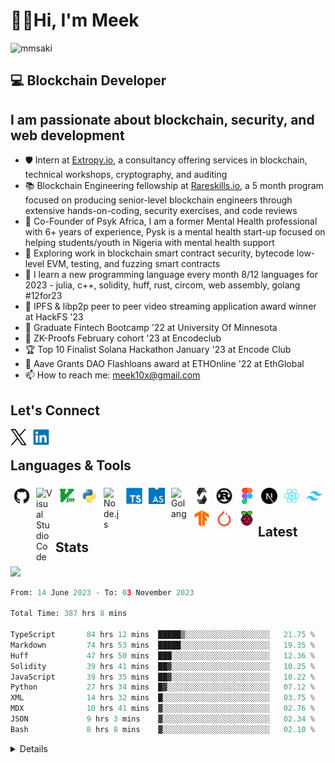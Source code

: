 # ✌🏾Hi, I'm Meek

<p align="left"> <img src="https://komarev.com/ghpvc/?username=mmsaki&label=Profile%20views&color=0e75b6&style=flat" alt="mmsaki" /></p>

## 💻 Blockchain Developer

## I am passionate about blockchain, security, and web development

- 🛡️ Intern at [Extropy.io](extropy.io), a consultancy offering services in blockchain, technical workshops, cryptography, and auditing
- 📚 Blockchain Engineering fellowship at [Rareskills.io](rareskills.io), a 5 month program focused on producing senior-level blockchain engineers through extensive hands-on-coding, security exercises, and code reviews
- 💭 Co-Founder of Psyk Africa, I am a former Mental Health professional with 6+ years of experience, Pysk is a mental health start-up focused on helping students/youth in Nigeria with mental health support
- 🔭 Exploring work in blockchain smart contract security, bytecode low-level EVM, testing, and fuzzing smart contracts
- 🌱 I learn a new programming language every month 8/12 languages for 2023 - julia, c++, solidity, huff, rust, circom, web assembly, golang #12for23
- 💬 IPFS & libp2p peer to peer video streaming application award winner at HackFS '23
- 📍 Graduate Fintech Bootcamp '22 at University Of Minnesota
- 📐 ZK-Proofs February cohort '23 at Encodeclub
- 🏆 Top 10 Finalist Solana Hackathon January '23 at Encode Club
- 💸 Aave Grants DAO Flashloans award at ETHOnline '22 at EthGlobal
- 📫 How to reach me: meek10x@gmail.com

## Let's Connect

[<img align="left" alt="twitter" width="26px" src="https://github.com/devicons/devicon/blob/master/icons/twitter/twitter-original.svg" style="padding-right:10px;" />](https://twitter.com/msakiart/)

[<img align="left" alt="linkedin" width="26px" src="https://github.com/devicons/devicon/blob/master/icons/linkedin/linkedin-original.svg" style="padding-right:10px;" />](https://www.linkedin.com/in/msaki/)

<br/>

## Languages & Tools

<img align="left" alt="GitHub" width="26px" src="https://github.com/devicons/devicon/blob/master/icons/github/github-original.svg" style="padding:5px;"/>
<img align="left" alt="Visual Studio Code" width="26px" src="https://cdn.jsdelivr.net/gh/devicons/devicon/icons/vscode/vscode-original.svg" style="padding:5px;" />
<img align="left" alt="Vim" width="26px" src="https://github.com/devicons/devicon/blob/master/icons/vim/vim-plain.svg" style="padding:5px;" />
<img align="left" alt="Python" width="26px" src="https://github.com/devicons/devicon/blob/master/icons/python/python-original.svg" style="padding:5px;" />
<img align="left" alt="Node.js" width="26px" src="https://cdn.jsdelivr.net/gh/devicons/devicon/icons/nodejs/nodejs-original.svg" style="padding:5px;" />
<img align="left" alt="Typescript" width="26px" src="https://github.com/devicons/devicon/blob/master/icons/typescript/typescript-original.svg" style="padding:5px;" />
<img align="left" alt="WebAssembly" width="26px" src="https://raw.githubusercontent.com/github/explore/bdf7d0aa7c1c829a57db416f274cafe0366ec149/topics/assemblyscript/assemblyscript.png" style="padding:5px;" />
<img align="left" alt="Golang" width="26px" src="https://cdn.jsdelivr.net/gh/devicons/devicon/icons/go/go-original.svg" style="padding:5px;" />
<img align="left" alt="Solidity" width="26px" src="https://github.com/devicons/devicon/blob/master/icons/solidity/solidity-original.svg" style="padding:5px;" />
<img align="left" alt="Rust" height="26px" src="https://github.com/devicons/devicon/blob/master/icons/rust/rust-plain.svg" style="padding:5px;"/>
<img align="left" alt="Figma" height="26px" src="https://github.com/devicons/devicon/blob/master/icons/figma/figma-original.svg" style="padding:5px;"/>
<img align="left" alt="Next" height="26px" src="https://github.com/devicons/devicon/blob/master/icons/nextjs/nextjs-original.svg" style="padding:5px;"/>
<img align="left" alt="React" height="26px" src="https://github.com/devicons/devicon/blob/master/icons/react/react-original.svg" style="padding:5px;"/>
<img align="left" alt="tailwindcss" height="26px" src="https://github.com/devicons/devicon/blob/master/icons/tailwindcss/tailwindcss-plain.svg" style="padding:5px;"/>
<img align="left" alt="Tensorflow" width="26px" src="https://github.com/devicons/devicon/blob/master/icons/tensorflow/tensorflow-original.svg" style="padding:5px;" />
<img align="left" alt="Pytorch" width="26px" src="https://github.com/devicons/devicon/blob/master/icons/pytorch/pytorch-original.svg" style="padding:5px;" />
<img align="left" alt="Rasberrypi" width="26px" src="https://github.com/devicons/devicon/blob/master/icons/raspberrypi/raspberrypi-original.svg" style="padding:5px;" />




<br/>
<br/>


## Latest Stats

<div align="left">
<div/> 
  
<img src="https://wakatime.com/badge/user/39656be6-a34f-44a0-8412-8ef48d72ffb1.svg" />
  
<!--START_SECTION:waka-->

```python
From: 14 June 2023 - To: 03 November 2023

Total Time: 387 hrs 8 mins

TypeScript       84 hrs 12 mins  █████▒░░░░░░░░░░░░░░░░░░░   21.75 %
Markdown         74 hrs 53 mins  █████░░░░░░░░░░░░░░░░░░░░   19.35 %
Huff             47 hrs 50 mins  ███░░░░░░░░░░░░░░░░░░░░░░   12.36 %
Solidity         39 hrs 41 mins  ██▓░░░░░░░░░░░░░░░░░░░░░░   10.25 %
JavaScript       39 hrs 35 mins  ██▓░░░░░░░░░░░░░░░░░░░░░░   10.22 %
Python           27 hrs 34 mins  █▓░░░░░░░░░░░░░░░░░░░░░░░   07.12 %
XML              14 hrs 32 mins  █░░░░░░░░░░░░░░░░░░░░░░░░   03.75 %
MDX              10 hrs 41 mins  ▓░░░░░░░░░░░░░░░░░░░░░░░░   02.76 %
JSON             9 hrs 3 mins    ▓░░░░░░░░░░░░░░░░░░░░░░░░   02.34 %
Bash             8 hrs 8 mins    ▓░░░░░░░░░░░░░░░░░░░░░░░░   02.10 %
```

<!--END_SECTION:waka-->
<details>
  <img align="center" height="170" src="https://github-readme-stats-sigma-five.vercel.app/api?username=mmsaki&show_icons=true&bg_color=00000000"/>
  <img align="center" height="170" src="https://github-readme-stats-sigma-five.vercel.app/api/top-langs/?username=mmsaki&count_private=true&layout=compact&langs_count=8&hide=jupyter%20notebook"/>
  <br/>
</details>

